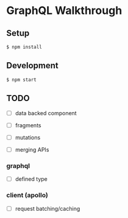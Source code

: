 # GraphQL Walkthrough

## Setup

```
$ npm install
```

## Development

```
$ npm start
```

## TODO

- [ ] data backed component
- [ ] fragments
- [ ] mutations
- [ ] merging APIs


### graphql

- [ ] defined type

### client (apollo) 

- [ ] request batching/caching